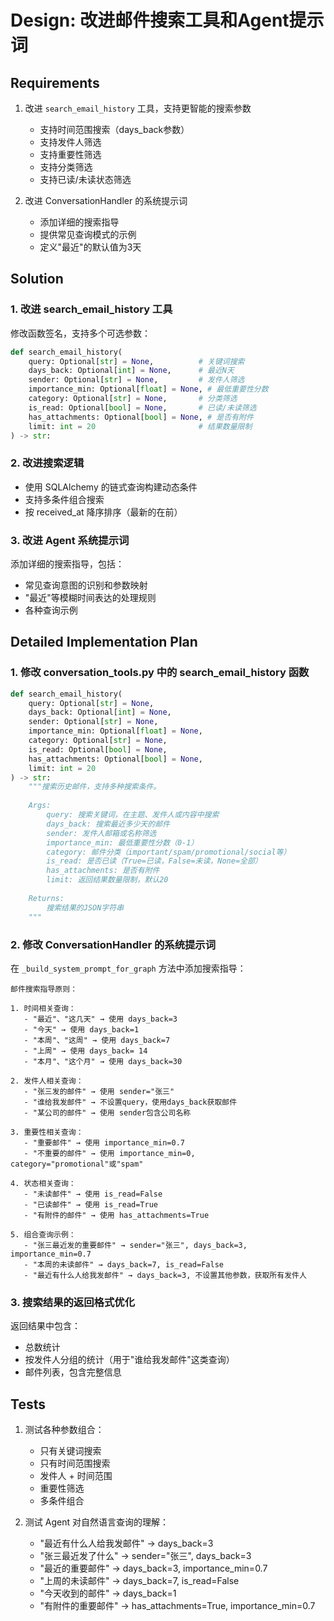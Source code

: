 # Design: 改进邮件搜索工具和Agent提示词

## Requirements

1. 改进 `search_email_history` 工具，支持更智能的搜索参数
   - 支持时间范围搜索（days_back参数）
   - 支持发件人筛选
   - 支持重要性筛选
   - 支持分类筛选
   - 支持已读/未读状态筛选

2. 改进 ConversationHandler 的系统提示词
   - 添加详细的搜索指导
   - 提供常见查询模式的示例
   - 定义"最近"的默认值为3天

## Solution

### 1. 改进 search_email_history 工具

修改函数签名，支持多个可选参数：
```python
def search_email_history(
    query: Optional[str] = None,          # 关键词搜索
    days_back: Optional[int] = None,      # 最近N天
    sender: Optional[str] = None,         # 发件人筛选
    importance_min: Optional[float] = None, # 最低重要性分数
    category: Optional[str] = None,       # 分类筛选
    is_read: Optional[bool] = None,       # 已读/未读筛选
    has_attachments: Optional[bool] = None, # 是否有附件
    limit: int = 20                       # 结果数量限制
) -> str:
```

### 2. 改进搜索逻辑

- 使用 SQLAlchemy 的链式查询构建动态条件
- 支持多条件组合搜索
- 按 received_at 降序排序（最新的在前）

### 3. 改进 Agent 系统提示词

添加详细的搜索指导，包括：
- 常见查询意图的识别和参数映射
- "最近"等模糊时间表达的处理规则
- 各种查询示例

## Detailed Implementation Plan

### 1. 修改 conversation_tools.py 中的 search_email_history 函数

```python
def search_email_history(
    query: Optional[str] = None,
    days_back: Optional[int] = None,
    sender: Optional[str] = None,
    importance_min: Optional[float] = None,
    category: Optional[str] = None,
    is_read: Optional[bool] = None,
    has_attachments: Optional[bool] = None,
    limit: int = 20
) -> str:
    """搜索历史邮件，支持多种搜索条件。
    
    Args:
        query: 搜索关键词，在主题、发件人或内容中搜索
        days_back: 搜索最近多少天的邮件
        sender: 发件人邮箱或名称筛选
        importance_min: 最低重要性分数（0-1）
        category: 邮件分类（important/spam/promotional/social等）
        is_read: 是否已读（True=已读，False=未读，None=全部）
        has_attachments: 是否有附件
        limit: 返回结果数量限制，默认20
        
    Returns:
        搜索结果的JSON字符串
    """
```

### 2. 修改 ConversationHandler 的系统提示词

在 `_build_system_prompt_for_graph` 方法中添加搜索指导：

```
邮件搜索指导原则：

1. 时间相关查询：
   - "最近"、"这几天" → 使用 days_back=3
   - "今天" → 使用 days_back=1
   - "本周"、"这周" → 使用 days_back=7
   - "上周" → 使用 days_back= 14
   - "本月"、"这个月" → 使用 days_back=30

2. 发件人相关查询：
   - "张三发的邮件" → 使用 sender="张三"
   - "谁给我发邮件" → 不设置query，使用days_back获取邮件
   - "某公司的邮件" → 使用 sender包含公司名称

3. 重要性相关查询：
   - "重要邮件" → 使用 importance_min=0.7
   - "不重要的邮件" → 使用 importance_min=0, category="promotional"或"spam"

4. 状态相关查询：
   - "未读邮件" → 使用 is_read=False
   - "已读邮件" → 使用 is_read=True
   - "有附件的邮件" → 使用 has_attachments=True

5. 组合查询示例：
   - "张三最近发的重要邮件" → sender="张三", days_back=3, importance_min=0.7
   - "本周的未读邮件" → days_back=7, is_read=False
   - "最近有什么人给我发邮件" → days_back=3, 不设置其他参数，获取所有发件人
```

### 3. 搜索结果的返回格式优化

返回结果中包含：
- 总数统计
- 按发件人分组的统计（用于"谁给我发邮件"这类查询）
- 邮件列表，包含完整信息

## Tests

1. 测试各种参数组合：
   - 只有关键词搜索
   - 只有时间范围搜索
   - 发件人 + 时间范围
   - 重要性筛选
   - 多条件组合

2. 测试 Agent 对自然语言查询的理解：
   - "最近有什么人给我发邮件" → days_back=3
   - "张三最近发了什么" → sender="张三", days_back=3
   - "最近的重要邮件" → days_back=3, importance_min=0.7
   - "上周的未读邮件" → days_back=7, is_read=False
   - "今天收到的邮件" → days_back=1
   - "有附件的重要邮件" → has_attachments=True, importance_min=0.7